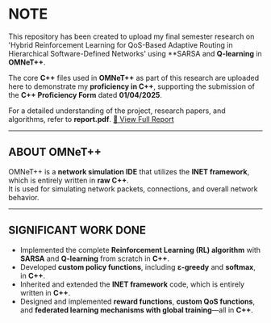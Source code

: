 # NOTE  
This repository has been created to upload my final semester research on 'Hybrid Reinforcement Learning for QoS-Based Adaptive Routing in Hierarchical Software-Defined Networks'
using **SARSA and **Q-learning** in **OMNeT++**.<br>

The core **C++** files used in **OMNeT++** as part of this research are uploaded here to demonstrate my **proficiency in C++**,  supporting the submission of the **C++ Proficiency Form** dated **01/04/2025**.<br>

For a detailed understanding of the project, research papers, and algorithms, refer to **report.pdf**. 
[📄 View Full Report](report.pdf)

---

## ABOUT OMNeT++  
OMNeT++ is a **network simulation IDE** that utilizes the **INET framework**, which is entirely written in **raw C++**.  
It is used for simulating network packets, connections, and overall network behavior.  

---

## SIGNIFICANT WORK DONE  

- Implemented the complete **Reinforcement Learning (RL) algorithm** with **SARSA** and **Q-learning** from scratch in **C++**.  
- Developed **custom policy functions**, including **ε-greedy** and **softmax**, in **C++**.  
- Inherited and extended the **INET framework** code, which is entirely written in **C++**.  
- Designed and implemented **reward functions**, **custom QoS functions**, and **federated learning mechanisms with global training**—all in **C++**.  
